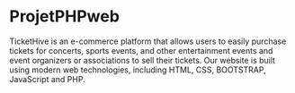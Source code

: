 # ProjetPHPweb
TicketHive is an e-commerce platform that allows users to easily purchase tickets for concerts, sports events, and other entertainment events and event organizers or associations to sell their tickets. Our website is built using modern web technologies, including HTML, CSS, BOOTSTRAP, JavaScript and PHP.
